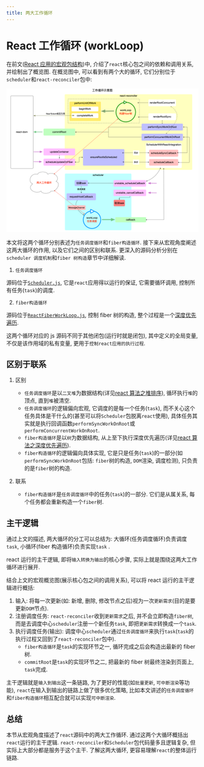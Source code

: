 ```yaml
---
title: 两大工作循环
---
```


# React 工作循环 (workLoop)

在前文([React 应用的宏观包结构](./macro-structure.md))中, 介绍了`react`核心包之间的依赖和调用关系, 并绘制出了概览图. 在概览图中, 可以看到有两个大的循环, 它们分别位于`scheduler`和`react-reconciler`包中:

![](../../snapshots/workloop.png)

本文将这两个循环分别表述为`任务调度循环`和`fiber构造循环`. 接下来从宏观角度阐述这两大循环的作用, 以及它们之间的区别和联系. 更深入的源码分析分别在`scheduler 调度机制`和`fiber 树构造`章节中详细解读.

1. `任务调度循环`

源码位于[`Scheduler.js`](https://github.com/facebook/react/blob/v17.0.2/packages/scheduler/src/Scheduler.js), 它是`react`应用得以运行的保证, 它需要循环调用, 控制所有任务(`task`)的调度.

2. `fiber构造循环`

源码位于[`ReactFiberWorkLoop.js`](https://github.com/facebook/react/blob/v17.0.2/packages/react-reconciler/src/ReactFiberWorkLoop.old.js), 控制 fiber 树的构造, 整个过程是一个[深度优先遍历](../algorithm/dfs.md).

这两个循环对应的 js 源码不同于其他闭包(运行时就是闭包), 其中定义的全局变量, 不仅是该作用域的私有变量, 更用于`控制react应用的执行过程`.

## 区别于联系

1. 区别

   - `任务调度循环`是以`二叉堆`为数据结构(详见[react 算法之堆排序](../algorithm/heapsort.md)), 循环执行`堆`的顶点, 直到`堆`被清空.
   - `任务调度循环`的逻辑偏向宏观, 它调度的是每一个任务(`task`), 而不关心这个任务具体是干什么的(甚至可以将`Scheduler`包脱离`react`使用), 具体任务其实就是执行回调函数`performSyncWorkOnRoot`或`performConcurrentWorkOnRoot`.
   - `fiber构造循环`是以`树`为数据结构, 从上至下执行深度优先遍历(详见[react 算法之深度优先遍历](../algorithm/dfs.md)).
   - `fiber构造循环`的逻辑偏向具体实现, 它是只是任务(`task`)的一部分(如`performSyncWorkOnRoot`包括: `fiber`树的构造, `DOM`渲染, 调度检测), 只负责的是`fiber`树的构造.

2. 联系
   - `fiber构造循环`是`任务调度循环`中的任务(`task`)的一部分. 它们是从属关系, 每个任务都会重新构造一个`fiber`树.

## 主干逻辑

通过上文的描述, 两大循环的分工可以总结为: 大循环(任务调度循环)负责调度`task`, 小循环(fiber 构造循环)负责实现`task` .

react 运行的主干逻辑, 即将`输入转换为输出`的核心步骤, 实际上就是围绕这两大工作循环进行展开.

结合上文的宏观概览图(展示核心包之间的调用关系), 可以将 react 运行的主干逻辑进行概括:

1. 输入: 将每一次更新(如: 新增, 删除, 修改节点之后)视为一次`更新需求`(目的是要更新`DOM`节点).
2. 注册调度任务: `react-reconciler`收到`更新需求`之后, 并不会立即构造`fiber树`, 而是去调度中心`scheduler`注册一个新任务`task`, 即把`更新需求`转换成一个`task`.
3. 执行调度任务(输出): 调度中心`scheduler`通过`任务调度循环`来执行`task`(`task`的执行过程又回到了`react-reconciler`包中).
   - `fiber构造循环`是`task`的实现环节之一, 循环完成之后会构造出最新的 fiber 树.
   - `commitRoot`是`task`的实现环节之二, 把最新的 fiber 树最终渲染到页面上, `task`完成.

主干逻辑就是`输入到输出`这一条链路, 为了更好的性能(如`批量更新`, `可中断渲染`等功能), `react`在输入到输出的链路上做了很多优化策略, 比如本文讲述的`任务调度循环`和`fiber构造循环`相互配合就可以实现`可中断渲染`.

## 总结

本节从宏观角度描述了`react`源码中的两大工作循环. 通过这两个大循环概括出`react`运行的主干逻辑. `react-reconciler`和`Scheduler`包代码量多且逻辑复杂, 但实际上大部分都是服务于这个主干. 了解这两大循环, 更容易理解`react`的整体运行链路.
